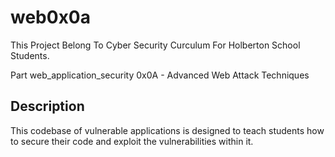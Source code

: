 # web0x0a


This Project Belong To Cyber Security Curculum For Holberton School Students.

Part  web_application_security 0x0A - Advanced Web Attack Techniques


## Description
 
This codebase of vulnerable applications is designed to teach students how to secure their code and exploit the vulnerabilities within it.

